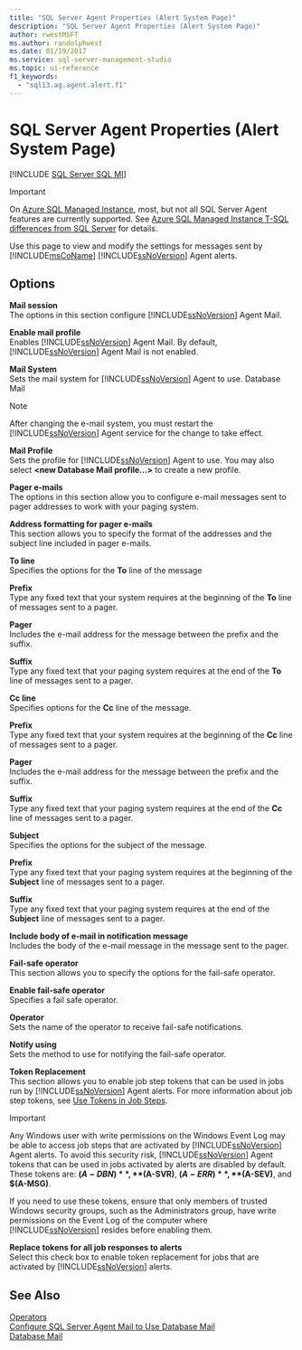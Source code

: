 ```yaml
---
title: "SQL Server Agent Properties (Alert System Page)"
description: "SQL Server Agent Properties (Alert System Page)"
author: rwestMSFT
ms.author: randolphwest
ms.date: 01/19/2017
ms.service: sql-server-management-studio
ms.topic: ui-reference
f1_keywords:
  - "sql13.ag.agent.alert.f1"
---
```

# SQL Server Agent Properties (Alert System Page)
[!INCLUDE [SQL Server SQL MI](../includes/applies-to-version/sql-asdbmi.md)]

> [!IMPORTANT]  
> On [Azure SQL Managed Instance](/azure/sql-database/sql-database-managed-instance), most, but not all SQL Server Agent features are currently supported. See [Azure SQL Managed Instance T-SQL differences from SQL Server](/azure/sql-database/sql-database-managed-instance-transact-sql-information#sql-server-agent) for details.

Use this page to view and modify the settings for messages sent by [!INCLUDE[msCoName](../includes/msconame-md.md)] [!INCLUDE[ssNoVersion](../includes/ssnoversion-md.md)] Agent alerts.  
  
## Options  
**Mail session**  
The options in this section configure [!INCLUDE[ssNoVersion](../includes/ssnoversion-md.md)] Agent Mail.  
  
**Enable mail profile**  
Enables [!INCLUDE[ssNoVersion](../includes/ssnoversion-md.md)] Agent Mail. By default, [!INCLUDE[ssNoVersion](../includes/ssnoversion-md.md)] Agent Mail is not enabled.  
  
**Mail System**  
Sets the mail system for [!INCLUDE[ssNoVersion](../includes/ssnoversion-md.md)] Agent to use. Database Mail  
  
> [!NOTE]  
> After changing the e-mail system, you must restart the [!INCLUDE[ssNoVersion](../includes/ssnoversion-md.md)] Agent service for the change to take effect.  
  
**Mail Profile**  
Sets the profile for [!INCLUDE[ssNoVersion](../includes/ssnoversion-md.md)] Agent to use. You may also select **\<new Database Mail profile...>** to create a new profile.  
  
**Pager e-mails**  
The options in this section allow you to configure e-mail messages sent to pager addresses to work with your paging system.  
  
**Address formatting for pager e-mails**  
This section allows you to specify the format of the addresses and the subject line included in pager e-mails.  
  
**To line**  
Specifies the options for the **To** line of the message  
  
**Prefix**  
Type any fixed text that your system requires at the beginning of the **To** line of messages sent to a pager.  
  
**Pager**  
Includes the e-mail address for the message between the prefix and the suffix.  
  
**Suffix**  
Type any fixed text that your paging system requires at the end of the **To** line of messages sent to a pager.  
  
**Cc line**  
Specifies options for the **Cc** line of the message.  
  
**Prefix**  
Type any fixed text that your system requires at the beginning of the **Cc** line of messages sent to a pager.  
  
**Pager**  
Includes the e-mail address for the message between the prefix and the suffix.  
  
**Suffix**  
Type any fixed text that your paging system requires at the end of the **Cc** line of messages sent to a pager.  
  
**Subject**  
Specifies the options for the subject of the message.  
  
**Prefix**  
Type any fixed text that your paging system requires at the beginning of the **Subject** line of messages sent to a pager.  
  
**Suffix**  
Type any fixed text that your paging system requires at the end of the **Subject** line of messages sent to a pager.  
  
**Include body of e-mail in notification message**  
Includes the body of the e-mail message in the message sent to the pager.  
  
**Fail-safe operator**  
This section allows you to specify the options for the fail-safe operator.  
  
**Enable fail-safe operator**  
Specifies a fail safe operator.  
  
**Operator**  
Sets the name of the operator to receive fail-safe notifications.  
  
**Notify using**  
Sets the method to use for notifying the fail-safe operator.  
  
**Token Replacement**  
This section allows you to enable job step tokens that can be used in jobs run by [!INCLUDE[ssNoVersion](../includes/ssnoversion-md.md)] Agent alerts. For more information about job step tokens, see [Use Tokens in Job Steps](use-tokens-in-job-steps.md).  
  
> [!IMPORTANT]  
> Any Windows user with write permissions on the Windows Event Log may be able to access job steps that are activated by [!INCLUDE[ssNoVersion](../includes/ssnoversion-md.md)] Agent alerts. To avoid this security risk, [!INCLUDE[ssNoVersion](../includes/ssnoversion-md.md)] Agent tokens that can be used in jobs activated by alerts are disabled by default. These tokens are: **$(A-DBN)**, **$(A-SVR)**, **$(A-ERR)**, **$(A-SEV)**, and **$(A-MSG)**.  
>   
> If you need to use these tokens, ensure that only members of trusted Windows security groups, such as the Administrators group, have write permissions on the Event Log of the computer where [!INCLUDE[ssNoVersion](../includes/ssnoversion-md.md)] resides before enabling them.  
  
**Replace tokens for all job responses to alerts**  
Select this check box to enable token replacement for jobs that are activated by [!INCLUDE[ssNoVersion](../includes/ssnoversion-md.md)] alerts.  
  
## See Also  
[Operators](operators.md)  
[Configure SQL Server Agent Mail to Use Database Mail](/sql/relational-databases/database-mail/configure-sql-server-agent-mail-to-use-database-mail)  
[Database Mail](/sql/relational-databases/database-mail/database-mail)  
